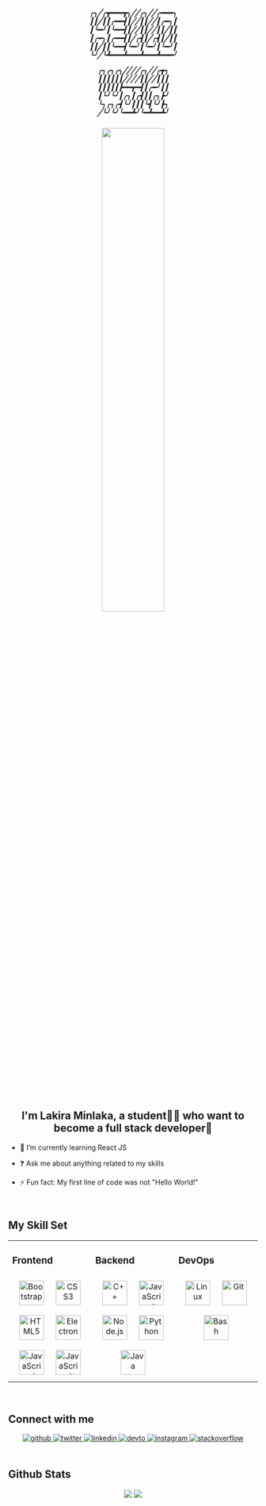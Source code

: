 <div align="center">
<h5>
╭╮╱╭┳━━━┳╮╱╱╭╮╱╱╭━━━╮<br>
┃┃╱┃┃╭━━┫┃╱╱┃┃╱╱┃╭━╮┃<br>
┃╰━╯┃╰━━┫┃╱╱┃┃╱╱┃┃╱┃┃<br>
┃╭━╮┃╭━━┫┃╱╭┫┃╱╭┫┃╱┃┃<br>
┃┃╱┃┃╰━━┫╰━╯┃╰━╯┃╰━╯┃<br>
╰╯╱╰┻━━━┻━━━┻━━━┻━━━╯<br>
 
╭╮╭╮╭╮╱╱╱╱╭╮╱╱╭┳╮<br>
┃┃┃┃┃┃╱╱╱╱┃┃╱╱┃┃┃<br>
┃┃┃┃┃┣━━┳━┫┃╭━╯┃┃<br>
┃╰╯╰╯┃╭╮┃╭┫┃┃╭╮┣╯<br>
╰╮╭╮╭┫╰╯┃┃┃╰┫╰╯┣╮<br>
╱╰╯╰╯╰━━┻╯╰━┻━━┻╯<br>
</h5>

<img src="https://github.com/LeomundHunt/LeomundHunt/blob/main/hi-hello.gif" align="center" style="width: 50%" />
</div>  
  

## <div align="center">I'm Lakira Minlaka, a student👨‍🎓 who want to become a full stack developer🚀</div>  
  

- 🌱 I’m currently learning React JS  
  

- ❓ Ask me about anything related to my skills  
  

- ⚡ Fun fact: My first line of code was not "Hello World!"  
  

<br/>  


## My Skill Set  
<table><tr><td valign="top" width="33%">



### Frontend  
<div align="center">  
<img style="margin: 10px" src="https://profilinator.rishav.dev/skills-assets/bootstrap-plain.svg" alt="Bootstrap" height="50" />  
<img style="margin: 10px" src="https://profilinator.rishav.dev/skills-assets/css3-original-wordmark.svg" alt="CSS3" height="50" />  
<img style="margin: 10px" src="https://profilinator.rishav.dev/skills-assets/html5-original-wordmark.svg" alt="HTML5" height="50" />  
<img style="margin: 10px" src="https://profilinator.rishav.dev/skills-assets/electron-original.svg" alt="Electron" height="50" />  
<img style="margin: 10px" src="https://profilinator.rishav.dev/skills-assets/javascript-original.svg" alt="JavaScript" height="50" />  
<img style="margin: 10px" src="https://www.vectorlogo.zone/logos/tailwindcss/tailwindcss-icon.svg" alt="JavaScript" height="50" />
</div>

</td><td valign="top" width="33%">



### Backend  
<div align="center">  
<img style="margin: 10px" src="https://profilinator.rishav.dev/skills-assets/cplusplus-original.svg" alt="C++" height="50" />  
<img style="margin: 10px" src="https://profilinator.rishav.dev/skills-assets/javascript-original.svg" alt="JavaScript" height="50" />  
<img style="margin: 10px" src="https://profilinator.rishav.dev/skills-assets/nodejs-original-wordmark.svg" alt="Node.js" height="50" />  
<img style="margin: 10px" src="https://profilinator.rishav.dev/skills-assets/python-original.svg" alt="Python" height="50" />  
<img style="margin: 10px" src="https://profilinator.rishav.dev/skills-assets/java-original-wordmark.svg" alt="Java" height="50" />  
</div>

</td><td valign="top" width="33%">



### DevOps  
<div align="center">  
<img style="margin: 10px" src="https://profilinator.rishav.dev/skills-assets/linux-original.svg" alt="Linux" height="50" />  
<img style="margin: 10px" src="https://profilinator.rishav.dev/skills-assets/git-scm-icon.svg" alt="Git" height="50" />  
<img style="margin: 10px" src="https://profilinator.rishav.dev/skills-assets/gnu_bash-icon.svg" alt="Bash" height="50" />  
</div>

</td></tr></table>  

<br/>  


## Connect with me  
<div align="center">
<a href="https://github.com/LeomundHunt" target="_blank">
<img src=https://img.shields.io/badge/github-%2324292e.svg?&style=for-the-badge&logo=github&logoColor=white alt=github style="margin-bottom: 5px;" />
</a>
<a href="https://twitter.com/LMinlaka" target="_blank">
<img src=https://img.shields.io/badge/twitter-%2300acee.svg?&style=for-the-badge&logo=twitter&logoColor=white alt=twitter style="margin-bottom: 5px;" />
</a>
<a href="https://linkedin.com/in/lakira-minlaka-40a7b2200" target="_blank">
<img src=https://img.shields.io/badge/linkedin-%231E77B5.svg?&style=for-the-badge&logo=linkedin&logoColor=white alt=linkedin style="margin-bottom: 5px;" />
</a>
<a href="https://dev.to/lakiramd" target="_blank">
<img src=https://img.shields.io/badge/dev.to-%2308090A.svg?&style=for-the-badge&logo=dev.to&logoColor=white alt=devto style="margin-bottom: 5px;" />
</a>
<a href="https://instagram.com/__x.o.x.___" target="_blank">
<img src=https://img.shields.io/badge/instagram-%23000000.svg?&style=for-the-badge&logo=instagram&logoColor=white alt=instagram style="margin-bottom: 5px;" />
</a>  
<a href="https://stackoverflow.com/users/15799999/lakira-minlaka" target="_blank">
<img src=https://img.shields.io/badge/stackoverflow-%23F28032.svg?&style=for-the-badge&logo=stackoverflow&logoColor=white alt=stackoverflow style="margin-bottom: 5px;" />
</a>
</div>  
  

<br/>  


## Github Stats  
<div align="center"><img src="https://github-readme-stats.vercel.app/api?username=LeomundHunt&show_icons=true&count_private=true&hide_border=true&theme=algolia" align="center" /> <img src="https://github-readme-stats.vercel.app/api/top-langs/?username=LeomundHunt&hide_border=true&layout=compact&theme=algolia" align="center" /></div> 

<br/>  

